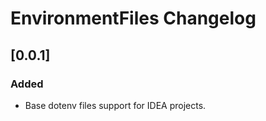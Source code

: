 <!-- Keep a Changelog guide -> https://keepachangelog.com -->

# EnvironmentFiles Changelog

## [0.0.1]
### Added
- Base dotenv files support for IDEA projects.